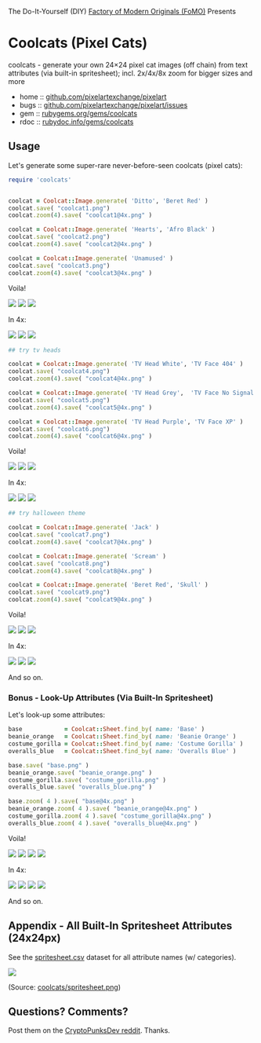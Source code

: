 The Do-It-Yourself (DIY) [Factory of Modern Originals (FoMO)](https://github.com/pixelartexchange/originals) Presents

# Coolcats (Pixel Cats)

coolcats - generate your own 24×24 pixel cat images (off chain) from text attributes (via built-in spritesheet); incl. 2x/4x/8x zoom for bigger sizes and more



* home  :: [github.com/pixelartexchange/pixelart](https://github.com/pixelartexchange/pixelart)
* bugs  :: [github.com/pixelartexchange/pixelart/issues](https://github.com/pixelartexchange/pixelart/issues)
* gem   :: [rubygems.org/gems/coolcats](https://rubygems.org/gems/coolcats)
* rdoc  :: [rubydoc.info/gems/coolcats](http://rubydoc.info/gems/coolcats)




##  Usage

Let's generate some super-rare never-before-seen
coolcats (pixel cats):

```ruby
require 'coolcats'


coolcat = Coolcat::Image.generate( 'Ditto', 'Beret Red' )
coolcat.save( "coolcat1.png")
coolcat.zoom(4).save( "coolcat1@4x.png" )

coolcat = Coolcat::Image.generate( 'Hearts', 'Afro Black' )
coolcat.save( "coolcat2.png")
coolcat.zoom(4).save( "coolcat2@4x.png" )

coolcat = Coolcat::Image.generate( 'Unamused' )
coolcat.save( "coolcat3.png")
coolcat.zoom(4).save( "coolcat3@4x.png" )
```

Voila!

![](https://github.com/pixelartexchange/pixelart/raw/master/coolcats/i/coolcat1.png)
![](https://github.com/pixelartexchange/pixelart/raw/master/coolcats/i/coolcat2.png)
![](https://github.com/pixelartexchange/pixelart/raw/master/coolcats/i/coolcat3.png)

In 4x:

![](https://github.com/pixelartexchange/pixelart/raw/master/coolcats/i/coolcat1@4x.png)
![](https://github.com/pixelartexchange/pixelart/raw/master/coolcats/i/coolcat2@4x.png)
![](https://github.com/pixelartexchange/pixelart/raw/master/coolcats/i/coolcat3@4x.png)



```ruby
## try tv heads

coolcat = Coolcat::Image.generate( 'TV Head White', 'TV Face 404' )
coolcat.save( "coolcat4.png")
coolcat.zoom(4).save( "coolcat4@4x.png" )

coolcat = Coolcat::Image.generate( 'TV Head Grey',  'TV Face No Signal' )
coolcat.save( "coolcat5.png")
coolcat.zoom(4).save( "coolcat5@4x.png" )

coolcat = Coolcat::Image.generate( 'TV Head Purple', 'TV Face XP' )
coolcat.save( "coolcat6.png")
coolcat.zoom(4).save( "coolcat6@4x.png" )
```

Voila!

![](https://github.com/pixelartexchange/pixelart/raw/master/coolcats/i/coolcat4.png)
![](https://github.com/pixelartexchange/pixelart/raw/master/coolcats/i/coolcat5.png)
![](https://github.com/pixelartexchange/pixelart/raw/master/coolcats/i/coolcat6.png)

In 4x:

![](https://github.com/pixelartexchange/pixelart/raw/master/coolcats/i/coolcat4@4x.png)
![](https://github.com/pixelartexchange/pixelart/raw/master/coolcats/i/coolcat5@4x.png)
![](https://github.com/pixelartexchange/pixelart/raw/master/coolcats/i/coolcat6@4x.png)



```ruby
## try halloween theme

coolcat = Coolcat::Image.generate( 'Jack' )
coolcat.save( "coolcat7.png")
coolcat.zoom(4).save( "coolcat7@4x.png" )

coolcat = Coolcat::Image.generate( 'Scream' )
coolcat.save( "coolcat8.png")
coolcat.zoom(4).save( "coolcat8@4x.png" )

coolcat = Coolcat::Image.generate( 'Beret Red', 'Skull' )
coolcat.save( "coolcat9.png")
coolcat.zoom(4).save( "coolcat9@4x.png" )
```

Voila!

![](https://github.com/pixelartexchange/pixelart/raw/master/coolcats/i/coolcat7.png)
![](https://github.com/pixelartexchange/pixelart/raw/master/coolcats/i/coolcat8.png)
![](https://github.com/pixelartexchange/pixelart/raw/master/coolcats/i/coolcat9.png)

In 4x:

![](https://github.com/pixelartexchange/pixelart/raw/master/coolcats/i/coolcat7@4x.png)
![](https://github.com/pixelartexchange/pixelart/raw/master/coolcats/i/coolcat8@4x.png)
![](https://github.com/pixelartexchange/pixelart/raw/master/coolcats/i/coolcat9@4x.png)


And so on.

### Bonus - Look-Up Attributes (Via Built-In  Spritesheet)


Let's look-up some attributes:

```ruby
base            = Coolcat::Sheet.find_by( name: 'Base' )
beanie_orange   = Coolcat::Sheet.find_by( name: 'Beanie Orange' )
costume_gorilla = Coolcat::Sheet.find_by( name: 'Costume Gorilla' )
overalls_blue   = Coolcat::Sheet.find_by( name: 'Overalls Blue' )

base.save( "base.png" )
beanie_orange.save( "beanie_orange.png" )
costume_gorilla.save( "costume_gorilla.png" )
overalls_blue.save( "overalls_blue.png" )

base.zoom( 4 ).save( "base@4x.png" )
beanie_orange.zoom( 4 ).save( "beanie_orange@4x.png" )
costume_gorilla.zoom( 4 ).save( "costume_gorilla@4x.png" )
overalls_blue.zoom( 4 ).save( "overalls_blue@4x.png" )
```

Voila!

![](https://github.com/pixelartexchange/pixelart/raw/master/coolcats/i/base.png)
![](https://github.com/pixelartexchange/pixelart/raw/master/coolcats/i/beanie_orange.png)
![](https://github.com/pixelartexchange/pixelart/raw/master/coolcats/i/costume_gorilla.png)
![](https://github.com/pixelartexchange/pixelart/raw/master/coolcats/i/overalls_blue.png)

In 4x:

![](https://github.com/pixelartexchange/pixelart/raw/master/coolcats/i/base@4x.png)
![](https://github.com/pixelartexchange/pixelart/raw/master/coolcats/i/beanie_orange@4x.png)
![](https://github.com/pixelartexchange/pixelart/raw/master/coolcats/i/costume_gorilla@4x.png)
![](https://github.com/pixelartexchange/pixelart/raw/master/coolcats/i/overalls_blue@4x.png)

And so on.



## Appendix - All Built-In Spritesheet Attributes (24x24px)

See the [spritesheet.csv](https://github.com/pixelartexchange/pixelart/blob/master/coolcats/config/spritesheet.csv) dataset for all attribute names (w/ categories).

![](https://github.com/pixelartexchange/pixelart/raw/master/coolcats/config/spritesheet.png)

(Source: [coolcats/spritesheet.png](https://github.com/pixelartexchange/pixelart/blob/master/coolcats/config/spritesheet.png))





## Questions? Comments?

Post them on the [CryptoPunksDev reddit](https://old.reddit.com/r/CryptoPunksDev). Thanks.
